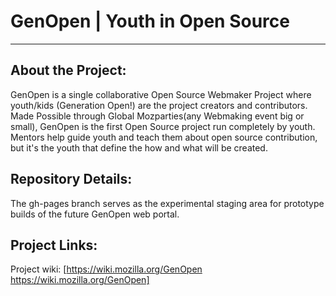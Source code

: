  GenOpen | Youth in Open Source  
================================
--------------------------------

 About the Project:
--------------------
GenOpen is a single collaborative Open Source Webmaker Project where youth/kids (Generation Open!) are the project creators and contributors. Made Possible through Global Mozparties(any Webmaking event big or small), GenOpen is the first Open Source project run completely by youth. Mentors help guide youth and teach them about open source contribution, but it's the youth that define the how and what will be created. 


 Repository Details:
---------------------

The gh-pages branch serves as the experimental staging area for prototype builds of the future GenOpen web portal.

 Project Links:
----------------

Project wiki: [https://wiki.mozilla.org/GenOpen https://wiki.mozilla.org/GenOpen]
